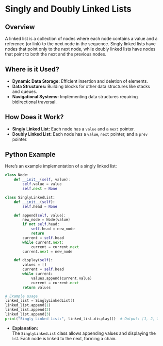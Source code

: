# **Singly and Doubly Linked Lists**

## **Overview**

A linked list is a collection of nodes where each node contains a value and a reference (or link) to the next node in the sequence. Singly linked lists have nodes that point only to the next node, while doubly linked lists have nodes that point to both the next and the previous nodes.

## **Where is it Used?**

- **Dynamic Data Storage:** Efficient insertion and deletion of elements.
- **Data Structures:** Building blocks for other data structures like stacks and queues.
- **Navigational Systems:** Implementing data structures requiring bidirectional traversal.

## **How Does it Work?**

- **Singly Linked List:** Each node has a `value` and a `next` pointer.
- **Doubly Linked List:** Each node has a `value`, `next` pointer, and a `prev` pointer.

## **Python Example**

Here’s an example implementation of a singly linked list:

```python
class Node:
    def __init__(self, value):
        self.value = value
        self.next = None

class SinglyLinkedList:
    def __init__(self):
        self.head = None

    def append(self, value):
        new_node = Node(value)
        if not self.head:
            self.head = new_node
            return
        current = self.head
        while current.next:
            current = current.next
        current.next = new_node

    def display(self):
        values = []
        current = self.head
        while current:
            values.append(current.value)
            current = current.next
        return values

# Example usage
linked_list = SinglyLinkedList()
linked_list.append(1)
linked_list.append(2)
linked_list.append(3)
print("Singly Linked List:", linked_list.display())  # Output: [1, 2, 3]
```

- **Explanation:**  
  The `SinglyLinkedList` class allows appending values and displaying the list. Each node is linked to the next, forming a chain.

